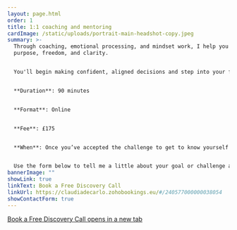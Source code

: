 ```yaml
---
layout: page.html
order: 1
title: 1:1 coaching and mentoring
cardImage: /static/uploads/portrait-main-headshot-copy.jpeg
summary: >-
  Through coaching, emotional processing, and mindset work, I help you live with
  purpose, freedom, and clarity. 


  You'll begin making confident, aligned decisions and step into your full potential, creating more ease, joy, and flow in your life.


  **Duration**: 90 minutes


  **Format**: Online


  **Fee**: £175


  **When**: Once you’ve accepted the challenge to get to know yourself and change your reality from the inside out, get in touch and we’ll find a time slot.


  Use the form below to tell me a little about your goal or challenge and some availability, and I’ll get back to you to arrange a free discovery call.
bannerImage: ""
showLink: true
linkText: Book a Free Discovery Call
linkUrl: https://claudiadecarlo.zohobookings.eu/#/240577000000038054
showContactForm: true
---
```

<a href="https://claudiadecarlo.zohobookings.eu/#/240577000000038054" rel="noopener noreferrer" class="btn" target="_blank">Book a Free Discovery Call <span class="sr-only">opens in a new tab</span></a>
